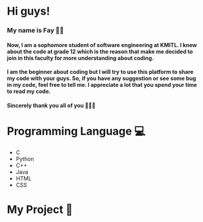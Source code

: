# Hi guys!

### My name is Fay 👼🏻

#### Now, I am a sophomore student of software engineering at KMITL. I knew about the code at grade 12 which is the reason that make me decided to join in this faculty for more understanding about coding.

#### I am the beginner about coding but I will try to use this platform to share my code with your guys. So, if you have any suggestion or see some bug in my code, feel free to tell me. I appreciate a lot that you spend your time to read my code.

#### Sincerely thank you all of you 🥺🙏🏻

# Programming Language 💻
+ C
+ Python
+ C++
+ Java
+ HTML
+ CSS

# My Project 👾
